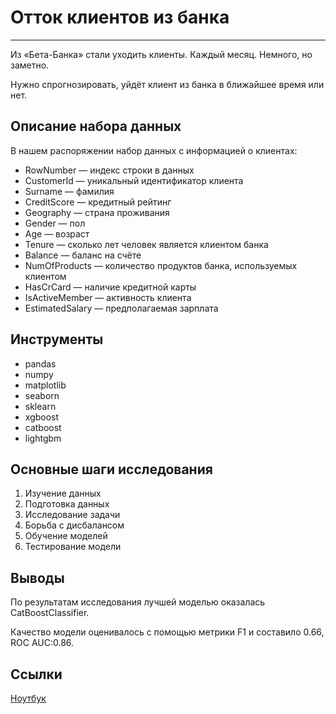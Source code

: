 # Отток клиентов из банка

---

Из «Бета-Банка» стали уходить клиенты. Каждый месяц. Немного, но заметно. 


Нужно спрогнозировать, уйдёт клиент из банка в ближайшее время или нет.

## Описание набора данных


В нашем распоряжении набор данных с информацией о клиентах:
- RowNumber — индекс строки в данных
- CustomerId — уникальный идентификатор клиента
- Surname — фамилия
- CreditScore — кредитный рейтинг
- Geography — страна проживания
- Gender — пол
- Age — возраст
- Tenure — сколько лет человек является клиентом банка
- Balance — баланс на счёте
- NumOfProducts — количество продуктов банка, используемых клиентом
- HasCrCard — наличие кредитной карты
- IsActiveMember — активность клиента
- EstimatedSalary — предполагаемая зарплата

## Инструменты

- pandas
- numpy
- matplotlib
- seaborn
- sklearn
- xgboost
- catboost
- lightgbm

## Основные шаги исследования

1. Изучение данных
2. Подготовка данных 
3. Исследование задачи
4. Борьба с дисбалансом
5. Обучение моделей
6. Тестирование модели

## Выводы

По результатам исследования лучшей моделью оказалась CatBoostClassifier.

Качество модели оценивалось с помощью метрики F1 и составило 0.66, ROC AUC:0.86.

## Ссылки

[Ноутбук](https://github.com/prozorovpro/ya_projects/blob/main/%D0%9E%D1%82%D1%82%D0%BE%D0%BA%20%D0%BA%D0%BB%D0%B8%D0%B5%D0%BD%D1%82%D0%BE%D0%B2%20%D0%B8%D0%B7%20%D0%B1%D0%B0%D0%BD%D0%BA%D0%B0/bank_customer_churn_modeling.ipynb)